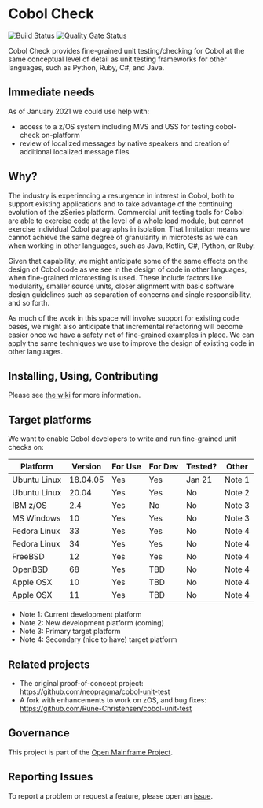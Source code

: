 # Cobol Check 

[![Build Status](https://travis-ci.com/neopragma/cobol-check.svg?branch=main)](https://travis-ci.com/neopragma/cobol-check) [![Quality Gate Status](https://sonarcloud.io/api/project_badges/measure?project=neopragma_cobol-check&metric=alert_status)](https://sonarcloud.io/dashboard?id=neopragma_cobol-check)

Cobol Check provides fine-grained unit testing/checking for Cobol at the same conceptual level of detail as unit testing frameworks for other languages, such as Python, Ruby, C#, and Java. 

## Immediate needs 

As of January 2021 we could use help with: 

- access to a z/OS system including MVS and USS for testing cobol-check on-platform
- review of localized messages by native speakers and creation of additional localized message files

## Why?

The industry is experiencing a resurgence in interest in Cobol, both to support existing applications and to take advantage of the continuing evolution of the zSeries platform. Commercial unit testing tools for Cobol are able to exercise code at the level of a whole load module, but cannot exercise individual Cobol paragraphs in isolation. That limitation means we cannot achieve the same degree of granularity in microtests as we can when working in other languages, such as Java, Kotlin, C#, Python, or Ruby.

Given that capability, we might anticipate some of the same effects on the design of Cobol code as we see in the design of code in other languages, when fine-grained microtesting is used. These include factors like modularity, smaller source units, closer alignment with basic software design guidelines such as separation of concerns and single responsibility, and so forth.

As much of the work in this space will involve support for existing code bases, we might also anticipate that incremental refactoring will become easier once we have a safety net of fine-grained examples in place. We can apply the same techniques we use to improve the design of existing code in other languages.

## Installing, Using, Contributing

Please see [the wiki](https://github.com/neopragma/cobol-check/wiki/) for more information.

## Target platforms 

We want to enable Cobol developers to write and run fine-grained unit checks on: 

| Platform     | Version  | For Use | For Dev | Tested? | Other  |
| ------------ | -------- | ------- | ------- | ------- | ------ |
| Ubuntu Linux | 18.04.05 | Yes     | Yes     | Jan 21  | Note 1 |
| Ubuntu Linux | 20.04    | Yes     | Yes     | No      | Note 2 |
| IBM z/OS     | 2.4      | Yes     | No      | No      | Note 3 |
| MS Windows   | 10       | Yes     | Yes     | No      | Note 3 |
| Fedora Linux | 33       | Yes     | Yes     | No      | Note 4 |
| Fedora Linux | 34       | Yes     | Yes     | No      | Note 4 |
| FreeBSD      | 12       | Yes     | Yes     | No      | Note 4 |
| OpenBSD      | 68       | Yes     | TBD     | No      | Note 4 |
| Apple OSX    | 10       | Yes     | TBD     | No      | Note 4 |
| Apple OSX    | 11       | Yes     | TBD     | No      | Note 4 |

- Note 1: Current development platform 
- Note 2: New development platform (coming) 
- Note 3: Primary target platform 
- Note 4: Secondary (nice to have) target platform

## Related projects

- The original proof-of-concept project: https://github.com/neopragma/cobol-unit-test
- A fork with enhancements to work on zOS, and bug fixes: https://github.com/Rune-Christensen/cobol-unit-test

## Governance

This project is part of the [Open Mainframe Project](https://www.openmainframeproject.org/). 

## Reporting Issues

To report a problem or request a feature, please open an [issue](https://github.com/neopragma/cobol-check/issues).
